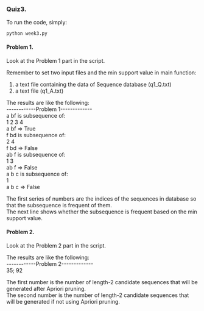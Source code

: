 ### Quiz3.  
To run the code, simply:  

    python week3.py

#### Problem 1.  
Look at the Problem 1 part in the script.  

Remember to set two input files and the min support value in main function:  
1. a text file containing the data of Sequence database (q1_Q.txt)  
2. a text file (q1_A.txt)  

The results are like the following:  
------------Problem 1-------------  
a bf is subsequence of:  
1 2 3 4  
a bf => True  
f bd is subsequence of:  
2 4  
f bd => False  
ab f is subsequence of:  
1 3  
ab f => False  
a b c is subsequence of:  
1  
a b c => False  

The first series of numbers are the indices of the sequences in database so that the subsequence is frequent of them.  
The next line shows whether the subsequence is frequent based on the min support value.  


#### Problem 2.
Look at the Problem 2 part in the script.  

The results are like the following:  
------------Problem 2-------------  
35; 92  

The first number is the number of length-2 candidate sequences that will be generated after Apriori pruning.  
The second number is the number of length-2 candidate sequences that will be generated if not using Apriori pruning.  

